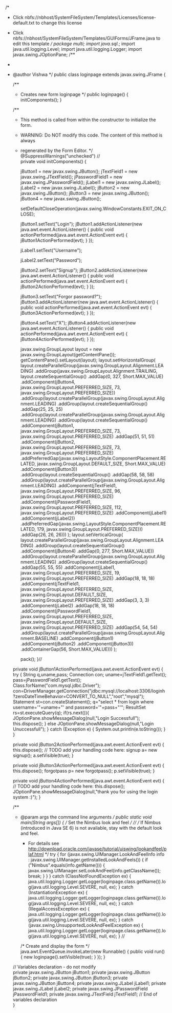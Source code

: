 /*
 * Click nbfs://nbhost/SystemFileSystem/Templates/Licenses/license-default.txt to change this license
 * Click nbfs://nbhost/SystemFileSystem/Templates/GUIForms/JFrame.java to edit this template
 */
package multi;
import java.sql.*;
import java.util.logging.Level;
import java.util.logging.Logger;
import javax.swing.JOptionPane;
/**
 *
 * @author Vishwa
 */
public class loginpage extends javax.swing.JFrame {

    /**
     * Creates new form loginpage
     */
    public loginpage() {
        initComponents();
    }

    /**
     * This method is called from within the constructor to initialize the form.
     * WARNING: Do NOT modify this code. The content of this method is always
     * regenerated by the Form Editor.
     */
    @SuppressWarnings("unchecked")
    // <editor-fold defaultstate="collapsed" desc="Generated Code">                          
    private void initComponents() {

        jButton1 = new javax.swing.JButton();
        jTextField1 = new javax.swing.JTextField();
        jPasswordField1 = new javax.swing.JPasswordField();
        jLabel1 = new javax.swing.JLabel();
        jLabel2 = new javax.swing.JLabel();
        jButton2 = new javax.swing.JButton();
        jButton3 = new javax.swing.JButton();
        jButton4 = new javax.swing.JButton();

        setDefaultCloseOperation(javax.swing.WindowConstants.EXIT_ON_CLOSE);

        jButton1.setText("Login");
        jButton1.addActionListener(new java.awt.event.ActionListener() {
            public void actionPerformed(java.awt.event.ActionEvent evt) {
                jButton1ActionPerformed(evt);
            }
        });

        jLabel1.setText("Username");

        jLabel2.setText("Password");

        jButton2.setText("Signup");
        jButton2.addActionListener(new java.awt.event.ActionListener() {
            public void actionPerformed(java.awt.event.ActionEvent evt) {
                jButton2ActionPerformed(evt);
            }
        });

        jButton3.setText("Forgor password?");
        jButton3.addActionListener(new java.awt.event.ActionListener() {
            public void actionPerformed(java.awt.event.ActionEvent evt) {
                jButton3ActionPerformed(evt);
            }
        });

        jButton4.setText("X");
        jButton4.addActionListener(new java.awt.event.ActionListener() {
            public void actionPerformed(java.awt.event.ActionEvent evt) {
                jButton4ActionPerformed(evt);
            }
        });

        javax.swing.GroupLayout layout = new javax.swing.GroupLayout(getContentPane());
        getContentPane().setLayout(layout);
        layout.setHorizontalGroup(
            layout.createParallelGroup(javax.swing.GroupLayout.Alignment.LEADING)
            .addGroup(javax.swing.GroupLayout.Alignment.TRAILING, layout.createSequentialGroup()
                .addGap(0, 327, Short.MAX_VALUE)
                .addComponent(jButton4, javax.swing.GroupLayout.PREFERRED_SIZE, 73, javax.swing.GroupLayout.PREFERRED_SIZE))
            .addGroup(layout.createParallelGroup(javax.swing.GroupLayout.Alignment.LEADING)
                .addGroup(layout.createSequentialGroup()
                    .addGap(25, 25, 25)
                    .addGroup(layout.createParallelGroup(javax.swing.GroupLayout.Alignment.LEADING)
                        .addGroup(layout.createSequentialGroup()
                            .addComponent(jButton1, javax.swing.GroupLayout.PREFERRED_SIZE, 73, javax.swing.GroupLayout.PREFERRED_SIZE)
                            .addGap(51, 51, 51)
                            .addComponent(jButton2, javax.swing.GroupLayout.PREFERRED_SIZE, 73, javax.swing.GroupLayout.PREFERRED_SIZE)
                            .addPreferredGap(javax.swing.LayoutStyle.ComponentPlacement.RELATED, javax.swing.GroupLayout.DEFAULT_SIZE, Short.MAX_VALUE)
                            .addComponent(jButton3))
                        .addGroup(layout.createSequentialGroup()
                            .addGap(58, 58, 58)
                            .addGroup(layout.createParallelGroup(javax.swing.GroupLayout.Alignment.LEADING)
                                .addComponent(jTextField1, javax.swing.GroupLayout.PREFERRED_SIZE, 96, javax.swing.GroupLayout.PREFERRED_SIZE)
                                .addComponent(jPasswordField1, javax.swing.GroupLayout.PREFERRED_SIZE, 112, javax.swing.GroupLayout.PREFERRED_SIZE)
                                .addComponent(jLabel1)
                                .addComponent(jLabel2))
                            .addPreferredGap(javax.swing.LayoutStyle.ComponentPlacement.RELATED, 179, javax.swing.GroupLayout.PREFERRED_SIZE)))
                    .addGap(26, 26, 26)))
        );
        layout.setVerticalGroup(
            layout.createParallelGroup(javax.swing.GroupLayout.Alignment.LEADING)
            .addGroup(layout.createSequentialGroup()
                .addComponent(jButton4)
                .addGap(0, 277, Short.MAX_VALUE))
            .addGroup(layout.createParallelGroup(javax.swing.GroupLayout.Alignment.LEADING)
                .addGroup(layout.createSequentialGroup()
                    .addGap(55, 55, 55)
                    .addComponent(jLabel1, javax.swing.GroupLayout.PREFERRED_SIZE, 19, javax.swing.GroupLayout.PREFERRED_SIZE)
                    .addGap(18, 18, 18)
                    .addComponent(jTextField1, javax.swing.GroupLayout.PREFERRED_SIZE, javax.swing.GroupLayout.DEFAULT_SIZE, javax.swing.GroupLayout.PREFERRED_SIZE)
                    .addGap(3, 3, 3)
                    .addComponent(jLabel2)
                    .addGap(18, 18, 18)
                    .addComponent(jPasswordField1, javax.swing.GroupLayout.PREFERRED_SIZE, javax.swing.GroupLayout.DEFAULT_SIZE, javax.swing.GroupLayout.PREFERRED_SIZE)
                    .addGap(54, 54, 54)
                    .addGroup(layout.createParallelGroup(javax.swing.GroupLayout.Alignment.BASELINE)
                        .addComponent(jButton1)
                        .addComponent(jButton2)
                        .addComponent(jButton3))
                    .addContainerGap(56, Short.MAX_VALUE)))
        );

        pack();
    }// </editor-fold>                        

    private void jButton1ActionPerformed(java.awt.event.ActionEvent evt) {                                         
        try {
            String q,uname,pass;
            Connection con;
            uname=jTextField1.getText();
            pass=jPasswordField1.getText();
            Class.forName("com.mysql.jdbc.Driver");
            con=DriverManager.getConnection("jdbc:mysql://localhost:3306/loginh?zeroDateTimeBehavior=CONVERT_TO_NULL","root","mysql");
            Statement st=con.createStatement();
            q="select * from login where username='"+uname+"' and password='"+pass+"'";
            ResultSet rs=st.executeQuery(q);
            if(rs.next()){
                JOptionPane.showMessageDialog(null,"Login Successfull");
                this.dispose();
            }
            else
            JOptionPane.showMessageDialog(null,"Login Unuccessfull");
        } catch (Exception e) {
            System.out.println(e.toString());
        }
    }                                        

    private void jButton2ActionPerformed(java.awt.event.ActionEvent evt) {                                         
        this.dispose();        // TODO add your handling code here:
        signup a= new signup();
        a.setVisible(true);
    }                                        

    private void jButton3ActionPerformed(java.awt.event.ActionEvent evt) {                                         
        this.dispose();
        forgotpass p= new forgotpass();
        p.setVisible(true);
    }                                        

    private void jButton4ActionPerformed(java.awt.event.ActionEvent evt) {                                         
        // TODO add your handling code here:
        this.dispose();
         JOptionPane.showMessageDialog(null,"thank you for using the login system :)");
    }                                        

    /**
     * @param args the command line arguments
     */
    public static void main(String args[]) {
        /* Set the Nimbus look and feel */
        //<editor-fold defaultstate="collapsed" desc=" Look and feel setting code (optional) ">
        /* If Nimbus (introduced in Java SE 6) is not available, stay with the default look and feel.
         * For details see http://download.oracle.com/javase/tutorial/uiswing/lookandfeel/plaf.html 
         */
        try {
            for (javax.swing.UIManager.LookAndFeelInfo info : javax.swing.UIManager.getInstalledLookAndFeels()) {
                if ("Nimbus".equals(info.getName())) {
                    javax.swing.UIManager.setLookAndFeel(info.getClassName());
                    break;
                }
            }
        } catch (ClassNotFoundException ex) {
            java.util.logging.Logger.getLogger(loginpage.class.getName()).log(java.util.logging.Level.SEVERE, null, ex);
        } catch (InstantiationException ex) {
            java.util.logging.Logger.getLogger(loginpage.class.getName()).log(java.util.logging.Level.SEVERE, null, ex);
        } catch (IllegalAccessException ex) {
            java.util.logging.Logger.getLogger(loginpage.class.getName()).log(java.util.logging.Level.SEVERE, null, ex);
        } catch (javax.swing.UnsupportedLookAndFeelException ex) {
            java.util.logging.Logger.getLogger(loginpage.class.getName()).log(java.util.logging.Level.SEVERE, null, ex);
        }
        //</editor-fold>

        /* Create and display the form */
        java.awt.EventQueue.invokeLater(new Runnable() {
            public void run() {
                new loginpage().setVisible(true);
            }
        });
    }

    // Variables declaration - do not modify                     
    private javax.swing.JButton jButton1;
    private javax.swing.JButton jButton2;
    private javax.swing.JButton jButton3;
    private javax.swing.JButton jButton4;
    private javax.swing.JLabel jLabel1;
    private javax.swing.JLabel jLabel2;
    private javax.swing.JPasswordField jPasswordField1;
    private javax.swing.JTextField jTextField1;
    // End of variables declaration                   
}
